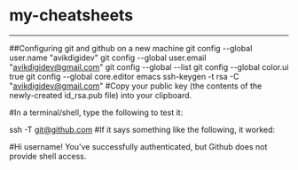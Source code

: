 # my-cheatsheets
----------------------------------------------------------------------------------------------------------
##Configuring git and github on a new machine
git config --global user.name "avikdigidev"
git config --global user.email "avikdigidev@gmail.com"
git config --global --list
git config --global color.ui true
git config --global core.editor emacs
ssh-keygen -t rsa -C "avikdigidev@gmail.com"
#Copy your public key (the contents of the newly-created id_rsa.pub file) into your clipboard.

#In a terminal/shell, type the following to test it:

ssh -T git@github.com
#If it says something like the following, it worked:

#Hi username! You've successfully authenticated, but Github does not provide shell access.
